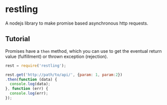 restling
========

A nodejs library to make promise based asynchronous http requests.


## Tutorial

Promises have a ``then`` method, which you can use to get the eventual
return value (fulfillment) or thrown exception (rejection).

```javascript
rest = require('restling');

rest.get('http://path/to/api/', {param: 1, param:2})
.then(function (data) {
  console.log(data);
}, function (err) {
  console.log(err);
});
```

